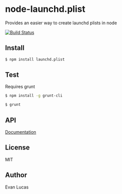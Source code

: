 # node-launchd.plist

Provides an easier way to create launchd plists in node

[![Build Status](https://travis-ci.org/evanlucas/node-launchd.plist.png?branch=master)](https://travis-ci.org/evanlucas/node-launchd.plist)


## Install

```bash
$ npm install launchd.plist
```

## Test

Requires grunt

```bash
$ npm install -g grunt-cli
```

```bash
$ grunt
```

## API

[Documentation](https://evanlucas.github.io/node-launchd.plist)

## License

MIT

## Author

Evan Lucas